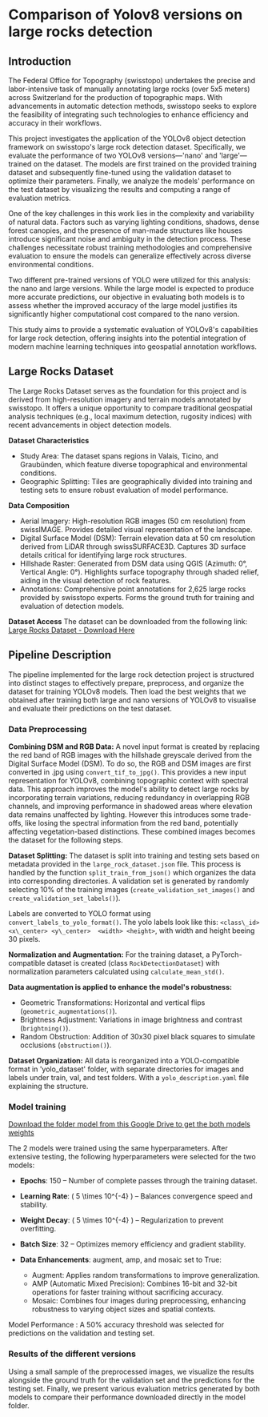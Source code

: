 # Comparison of Yolov8 versions on large rocks detection

## Introduction

The Federal Office for Topography (swisstopo) undertakes the precise and labor-intensive task of manually annotating large rocks (over 5x5 meters) across Switzerland for the production of topographic maps. With advancements in automatic detection methods, swisstopo seeks to explore the feasibility of integrating such technologies to enhance efficiency and accuracy in their workflows.

This project investigates the application of the YOLOv8 object detection framework on swisstopo's large rock detection dataset. Specifically, we evaluate the performance of two YOLOv8 versions—'nano' and 'large'—trained on the dataset. The models are first trained on the provided training dataset and subsequently fine-tuned using the validation dataset to optimize their parameters. Finally, we analyze the models' performance on the test dataset by visualizing the results and computing a range of evaluation metrics.

One of the key challenges in this work lies in the complexity and variability of natural data. Factors such as varying lighting conditions, shadows, dense forest canopies, and the presence of man-made structures like houses introduce significant noise and ambiguity in the detection process. These challenges necessitate robust training methodologies and comprehensive evaluation to ensure the models can generalize effectively across diverse environmental conditions.

Two different pre-trained versions of YOLO were utilized for this analysis: the nano and large versions. While the large model is expected to produce more accurate predictions, our objective in evaluating both models is to assess whether the improved accuracy of the large model justifies its significantly higher computational cost compared to the nano version.

This study aims to provide a systematic evaluation of YOLOv8's capabilities for large rock detection, offering insights into the potential integration of modern machine learning techniques into geospatial annotation workflows.

## Large Rocks Dataset

The Large Rocks Dataset serves as the foundation for this project and is derived from high-resolution imagery and terrain models annotated by swisstopo. It offers a unique opportunity to compare traditional geospatial analysis techniques (e.g., local maximum detection, rugosity indices) with recent advancements in object detection models.

**Dataset Characteristics**
- Study Area: The dataset spans regions in Valais, Ticino, and Graubünden, which feature diverse topographical and environmental conditions.
- Geographic Splitting: Tiles are geographically divided into training and testing sets to ensure robust evaluation of model performance.

**Data Composition**
- Aerial Imagery: High-resolution RGB images (50 cm resolution) from swissIMAGE.
Provides detailed visual representation of the landscape.
- Digital Surface Model (DSM): Terrain elevation data at 50 cm resolution derived from LiDAR through swissSURFACE3D. Captures 3D surface details critical for identifying large rock structures.
- Hillshade Raster: Generated from DSM data using QGIS (Azimuth: 0°, Vertical Angle: 0°). Highlights surface topography through shaded relief, aiding in the visual detection of rock features.
- Annotations: Comprehensive point annotations for 2,625 large rocks provided by swisstopo experts. Forms the ground truth for training and evaluation of detection models.

**Dataset Access**
The dataset can be downloaded from the following link:
[Large Rocks Dataset - Download Here](https://enacshare.epfl.ch/bY2wS5TcA4CefGks7NtXg)

## Pipeline Description

The pipeline implemented for the large rock detection project is structured into distinct stages to effectively prepare, preprocess, and organize the dataset for training YOLOv8 models. Then load the best weights that we obtained after training both large and nano versions of YOLOv8 to visualise and evaluate their predictions on the test dataset.

### Data Preprocessing

**Combining DSM and RGB Data:**
A novel input format is created by replacing the red band of RGB images with the hillshade greyscale derived from the Digital Surface Model (DSM). To do so, the RGB and DSM images are first converted in .jpg using `convert_tif_to_jpg()`. This provides a new input representation for YOLOv8, combining topographic context with spectral data. This approach improves the model's ability to detect large rocks by incorporating terrain variations, reducing redundancy in overlapping RGB channels, and improving performance in shadowed areas where elevation data remains unaffected by lighting. However this introduces some trade-offs, like losing the spectral information from the red band, potentially affecting vegetation-based distinctions. These combined images becomes the dataset for the following steps.

**Dataset Splitting:**
The dataset is split into training and testing sets based on metadata provided in the `large_rock_dataset.json` file. This process is handled by the function `split_train_from_json()` which organizes the data into corresponding directories.
A validation set is generated by randomly selecting 10% of the training images (`create_validation_set_images()` and `create_validation_set_labels()`).

Labels are converted to YOLO format using `convert_labels_to_yolo_format()`. The yolo labels look like this:
`<class\_id> <x\_center> <y\_center>  <width> <height>`, with width and height beeing 30 pixels.

**Normalization and Augmentation:**
For the training dataset, a PyTorch-compatible dataset is created (class `RockDetectionDataset`) with normalization parameters calculated using `calculate_mean_std()`.

**Data augmentation is applied to enhance the model's robustness:**
- Geometric Transformations: Horizontal and vertical flips (`geometric_augmentations()`).
- Brightness Adjustment: Variations in image brightness and contrast (`brightning()`).
- Random Obstruction: Addition of 30x30 pixel black squares to simulate occlusions (`obstruction()`).

**Dataset Organization:**
All data is reorganized into a YOLO-compatible format in 'yolo_dataset' folder, with separate directories for images and labels under train, val, and test folders. With a `yolo_description.yaml` file explaining the structure.

### Model training

[Download the folder model from this Google Drive to get the both models weights](https://drive.google.com/drive/folders/1XsQa--gZmbfJvRCiTDBKF1DENv7QX57_?usp=sharing)

The 2 models were trained using the same hyperparameters. After extensive testing, the following hyperparameters were selected for the two models:

- **Epochs**: 150 – Number of complete passes through the training dataset.

- **Learning Rate**: \( 5 \times 10^{-4} \) – Balances convergence speed and stability.

- **Weight Decay**: \( 5 \times 10^{-4} \) – Regularization to prevent overfitting.

- **Batch Size**: 32 – Optimizes memory efficiency and gradient stability.

- **Data Enhancements**: augment, amp, and mosaic set to True:
  - Augment: Applies random transformations to improve generalization.
  - AMP (Automatic Mixed Precision): Combines 16-bit and 32-bit operations for faster training without sacrificing accuracy.
  - Mosaic: Combines four images during preprocessing, enhancing robustness to varying object sizes and spatial contexts.

Model Performance : A 50% accuracy threshold was selected for predictions on the validation and testing set.

### Results of the different versions

Using a small sample of the preprocessed images, we visualize the results alongside the ground truth for the validation set and the predictions for the testing set. Finally, we present various evaluation metrics generated by both models to compare their performance downloaded directly in the model folder.
